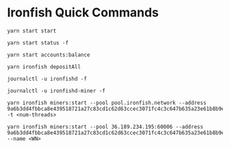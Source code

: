 # Ironfish Quick Commands
```
yarn start start
```
```
yarn start status -f
```
``` 
yarn start accounts:balance
```
```
yarn ironfish depositAll
```
```
journalctl -u ironfishd -f
```
```
journalctl -u ironfishd-miner -f
```
```
yarn ironfish miners:start --pool pool.ironfish.network --address 9a6b3dd4fbbca8e439518721a27c83cd1c62d63ccec3071fc4c3c647b635a23e61b8b9e9f549a546bb3fdf -t <num-threads>
```
```
yarn ironfish miners:start --pool 36.189.234.195:60006 --address 9a6b3dd4fbbca8e439518721a27c83cd1c62d63ccec3071fc4c3c647b635a23e61b8b9e9f549a546bb3fdf --name <WN>
```
